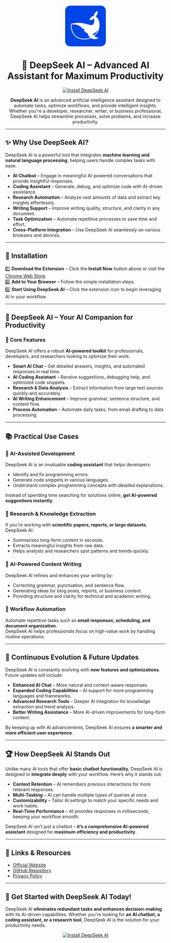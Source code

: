 <p align="center">
  <img src="icon128.png" alt="DeepSeek AI Icon" width="128">
</p>

<h1 align="center">🚀 DeepSeek AI – Advanced AI Assistant for Maximum Productivity</h1>

<p align="center">
  <a href="https://chromewebstore.google.com/detail/deepseek-ai/npphdmcakmfhllhblkealgkeefamebih">
    <img src="https://img.shields.io/badge/Install%20Now-DeepSeek%20AI-blue?style=for-the-badge&logo=googlechrome" alt="Install DeepSeek AI">
  </a>
</p>

<p align="center">
  <strong>DeepSeek AI</strong> is an advanced artificial intelligence assistant designed to automate tasks, optimize workflows, and provide intelligent insights.  
  Whether you're a developer, researcher, writer, or business professional, DeepSeek AI helps streamline processes, solve problems, and increase productivity.
</p>

---

## ✨ Why Use DeepSeek AI?  

DeepSeek AI is a powerful tool that integrates **machine learning and natural language processing**, helping users handle complex tasks with ease.  

- **AI Chatbot** – Engage in meaningful AI-powered conversations that provide insightful responses.  
- **Coding Assistant** – Generate, debug, and optimize code with AI-driven assistance.  
- **Research Automation** – Analyze vast amounts of data and extract key insights effortlessly.  
- **Writing Support** – Improve writing quality, structure, and clarity in any document.  
- **Task Optimization** – Automate repetitive processes to save time and effort.  
- **Cross-Platform Integration** – Use DeepSeek AI seamlessly on various browsers and devices.  

---

## 🔧 Installation  

1️⃣ **Download the Extension** – Click the **Install Now** button above or visit the [Chrome Web Store](https://chromewebstore.google.com/detail/deepseek-ai/npphdmcakmfhllhblkealgkeefamebih).  
2️⃣ **Add to Your Browser** – Follow the simple installation steps.  
3️⃣ **Start Using DeepSeek AI** – Click the extension icon to begin leveraging AI in your workflow.  

---

## 🚀 DeepSeek AI – Your AI Companion for Productivity  

### 🔹 Core Features  

DeepSeek AI offers a robust **AI-powered toolkit** for professionals, developers, and researchers looking to optimize their work.  

- **Smart AI Chat** – Get detailed answers, insights, and automated responses in real time.  
- **AI Coding Assistant** – Receive suggestions, debugging help, and optimized code snippets.  
- **Research & Data Analysis** – Extract information from large text sources quickly and accurately.  
- **AI Writing Enhancement** – Improve grammar, sentence structure, and content flow.  
- **Process Automation** – Automate daily tasks, from email drafting to data processing.  

---

## 📚 Practical Use Cases  

### 🔹 AI-Assisted Development  

DeepSeek AI is an invaluable **coding assistant** that helps developers:  
- Identify and fix programming errors.  
- Generate code snippets in various languages.  
- Understand complex programming concepts with detailed explanations.  

Instead of spending time searching for solutions online, **get AI-powered suggestions instantly**.  

### 🔹 Research & Knowledge Extraction  

If you're working with **scientific papers, reports, or large datasets**, DeepSeek AI:  
- Summarizes long-form content in seconds.  
- Extracts meaningful insights from raw data.  
- Helps analysts and researchers spot patterns and trends quickly.  

### 🔹 AI-Powered Content Writing  

DeepSeek AI refines and enhances your writing by:  
- Correcting grammar, punctuation, and sentence flow.  
- Generating ideas for blog posts, reports, or business content.  
- Providing structure and clarity for technical and academic writing.  

### 🔹 Workflow Automation  

Automate repetitive tasks such as **email responses, scheduling, and document organization**.  
DeepSeek AI helps professionals focus on high-value work by handling routine operations.  

---

## 🔄 Continuous Evolution & Future Updates  

DeepSeek AI is constantly evolving with **new features and optimizations**. Future updates will include:  

- **Enhanced AI Chat** – More natural and context-aware responses.  
- **Expanded Coding Capabilities** – AI support for more programming languages and frameworks.  
- **Advanced Research Tools** – Deeper AI integration for knowledge extraction and trend analysis.  
- **Better Writing Assistance** – More AI-driven improvements for long-form content.  

By keeping up with AI advancements, DeepSeek AI ensures **a smarter and more efficient user experience**.  

---

## 🏆 How DeepSeek AI Stands Out  

Unlike many AI tools that offer **basic chatbot functionality**, DeepSeek AI is designed to **integrate deeply** with your workflow. Here’s why it stands out:  

- **Context Retention** – AI remembers previous interactions for more relevant responses.  
- **Multi-Tasking** – AI can handle multiple types of queries at once.  
- **Customizability** – Tailor AI settings to match your specific needs and work habits.  
- **Real-Time Performance** – AI provides responses in milliseconds, keeping your workflow smooth.  

DeepSeek AI isn’t just a chatbot – **it’s a comprehensive AI-powered assistant** designed for **maximum efficiency and productivity**.  

---

## 🔗 Links & Resources  

- [Official Website](https://chromewebstore.google.com/detail/deepseek-ai/npphdmcakmfhllhblkealgkeefamebih)  
- [GitHub Repository](https://github.com/egmalt/deepseek-ai)  
- [Privacy Policy](https://yourwebsite.com/privacy)  

---

## 🎯 Get Started with DeepSeek AI Today!  

DeepSeek AI **eliminates redundant tasks and enhances decision-making** with its AI-driven capabilities. Whether you're looking for **an AI chatbot, a coding assistant, or a research tool**, DeepSeek AI is the solution for your productivity needs.  

<p align="center">
  <a href="https://chromewebstore.google.com/detail/deepseek-ai/npphdmcakmfhllhblkealgkeefamebih">
    <img src="https://img.shields.io/badge/Install%20Now-DeepSeek%20AI-blue?style=for-the-badge&logo=googlechrome" alt="Install DeepSeek AI">
  </a>
</p>
